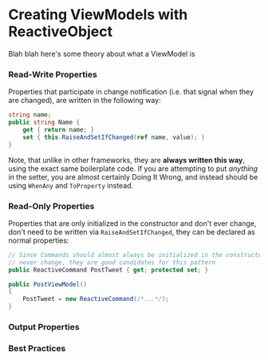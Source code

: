 # Creating ViewModels with ReactiveObject

Blah blah here's some theory about what a ViewModel is

### Read-Write Properties

Properties that participate in change notification (i.e. that signal when they
are changed), are written in the following way:

```cs
string name;
public string Name {
    get { return name; }
    set { this.RaiseAndSetIfChanged(ref name, value); }
}
```

Note, that unlike in other frameworks, they are **always written this way**,
using the exact same boilerplate code. If you are attempting to put *anything*
in the setter, you are almost certainly Doing It Wrong, and instead should be
using `WhenAny` and `ToProperty` instead.

### Read-Only Properties

Properties that are only initialized in the constructor and don't ever change,
don't need to be written via `RaiseAndSetIfChanged`, they can be declared as
normal properties:

```cs
// Since Commands should almost always be initialized in the constructor and
// never change, they are good candidates for this pattern
public ReactiveCommand PostTweet { get; protected set; }

public PostViewModel()
{
    PostTweet = new ReactiveCommand(/*...*/);
}
```

### Output Properties

### Best Practices
